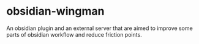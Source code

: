 # obsidian-wingman

An obsidian plugin and an external server that are aimed to improve some parts of obsidian workflow and reduce friction points.
